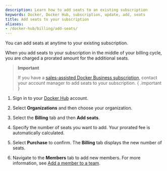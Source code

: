```yaml
---
description: Learn how to add seats to an existing subscription
keywords: Docker, Docker Hub, subscription, update, add, seats
title: Add seats to your subscription
aliases:
- /docker-hub/billing/add-seats/
---
```


You can add seats at anytime to your existing subscription.

When you add seats to your subscription in the middle of your billing cycle, you are charged a prorated amount for the additional seats.

>**Important**
>
>If you have a [sales-assisted Docker Business subscription](details.md#sales-assisted), contact your account manager to add seats to your subscription. 
{ .important }

1. Sign in to your [Docker Hub](https://hub.docker.com) account.

2. Select **Organizations** and then choose your organization.

3. Select the **Billing** tab and then **Add seats**.

4. Specify the number of seats you want to add. 
    Your prorated fee is automatically calculated.

5. Select **Purchase** to confirm. 
    The **Billing** tab displays the new number of seats. 

6. Navigate to the **Members** tab to add new members. For more information, see [Add a member to a team](../admin/organization/members.md#add-a-member-to-a-team).